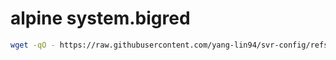 
# alpine system.bigred

```bash
wget -qO - https://raw.githubusercontent.com/yang-lin94/svr-config/refs/heads/main/alpine/system.bigred/system.bigred.txt | sudo bash
```

